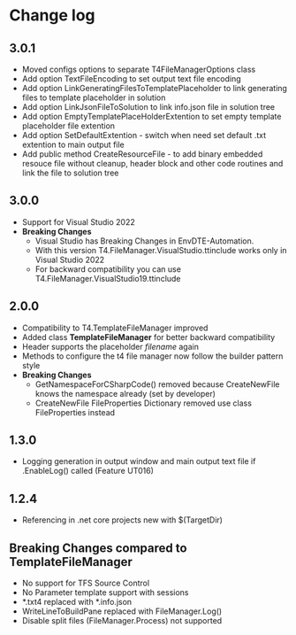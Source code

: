 # Change log

## 3.0.1
- Moved configs options to separate T4FileManagerOptions class
- Add option TextFileEncoding to set output text file encoding
- Add option LinkGeneratingFilesToTemplatePlaceholder to link generating files to template placeholder in solution
- Add option LinkJsonFileToSolution to link info.json file in solution tree
- Add option EmptyTemplatePlaceHolderExtention to set empty template placeholder file extention
- Add option SetDefaultExtention - switch when need set default .txt extention to main output file
- Add public method CreateResourceFile - to add binary embedded resouce file without cleanup, header block and other code routines and link the file to solution tree

## 3.0.0

- Support for Visual Studio 2022
- **Breaking Changes**
  - Visual Studio has Breaking Changes in EnvDTE-Automation.
  - With this version T4.FileManager.VisualStudio.ttinclude works only in Visual Studio 2022
  - For backward compatibility you can use T4.FileManager.VisualStudio19.ttinclude

## 2.0.0

- Compatibility to T4.TemplateFileManager improved
- Added class **TemplateFileManager** for better backward compatibility
- Header supports the placeholder $filename$ again
- Methods to configure the t4 file manager now follow the builder pattern style
- **Breaking Changes**
  - GetNamespaceForCSharpCode() removed because CreateNewFile knows the namespace already (set by developer)
  - CreateNewFile FileProperties Dictionary removed use class FileProperties instead

## 1.3.0

- Logging generation in output window and main output text file if .EnableLog() called (Feature UT016)

## 1.2.4

- Referencing in .net core projects new with $(TargetDir)

## Breaking Changes compared to TemplateFileManager

- No support for TFS Source Control
- No Parameter template support with sessions
- *.txt4 replaced with *.info.json
- WriteLineToBuildPane replaced with FileManager.Log()
- Disable split files (FileManager.Process) not supported

